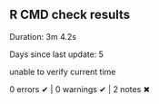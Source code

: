 ## R CMD check results

Duration: 3m 4.2s

Days since last update: 5

unable to verify current time

0 errors ✔ | 0 warnings ✔ | 2 notes ✖
